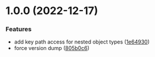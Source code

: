 # 1.0.0 (2022-12-17)


### Features

* add key path access for nested object types ([1e64930](https://github.com/Tada5hi/optin/commit/1e6493054001c6c6fec7e17ff0735edbffe402d0))
* force version dump ([805b0c6](https://github.com/Tada5hi/optin/commit/805b0c6b8a55dabd63f00e2020c8a39d4f3c4b0e))
